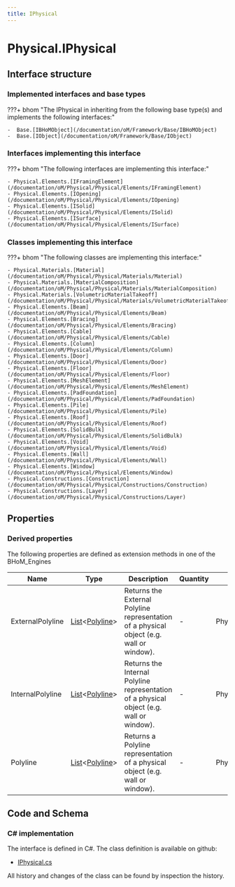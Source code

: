 ```yaml
---
title: IPhysical
---
```


# Physical.IPhysical



## Interface structure

### Implemented interfaces and base types

???+ bhom "The IPhysical in inheriting from the following base type(s) and implements the following interfaces:"

    -  Base.[IBHoMObject](/documentation/oM/Framework/Base/IBHoMObject)
    -  Base.[IObject](/documentation/oM/Framework/Base/IObject)


### Interfaces implementing this interface

???+ bhom "The following interfaces are implementing this interface:"

    - Physical.Elements.[IFramingElement](/documentation/oM/Physical/Physical/Elements/IFramingElement)
    - Physical.Elements.[IOpening](/documentation/oM/Physical/Physical/Elements/IOpening)
    - Physical.Elements.[ISolid](/documentation/oM/Physical/Physical/Elements/ISolid)
    - Physical.Elements.[ISurface](/documentation/oM/Physical/Physical/Elements/ISurface)


### Classes implementing this interface

???+ bhom "The following classes are implementing this interface:"

    - Physical.Materials.[Material](/documentation/oM/Physical/Physical/Materials/Material)
    - Physical.Materials.[MaterialComposition](/documentation/oM/Physical/Physical/Materials/MaterialComposition)
    - Physical.Materials.[VolumetricMaterialTakeoff](/documentation/oM/Physical/Physical/Materials/VolumetricMaterialTakeoff)
    - Physical.Elements.[Beam](/documentation/oM/Physical/Physical/Elements/Beam)
    - Physical.Elements.[Bracing](/documentation/oM/Physical/Physical/Elements/Bracing)
    - Physical.Elements.[Cable](/documentation/oM/Physical/Physical/Elements/Cable)
    - Physical.Elements.[Column](/documentation/oM/Physical/Physical/Elements/Column)
    - Physical.Elements.[Door](/documentation/oM/Physical/Physical/Elements/Door)
    - Physical.Elements.[Floor](/documentation/oM/Physical/Physical/Elements/Floor)
    - Physical.Elements.[MeshElement](/documentation/oM/Physical/Physical/Elements/MeshElement)
    - Physical.Elements.[PadFoundation](/documentation/oM/Physical/Physical/Elements/PadFoundation)
    - Physical.Elements.[Pile](/documentation/oM/Physical/Physical/Elements/Pile)
    - Physical.Elements.[Roof](/documentation/oM/Physical/Physical/Elements/Roof)
    - Physical.Elements.[SolidBulk](/documentation/oM/Physical/Physical/Elements/SolidBulk)
    - Physical.Elements.[Void](/documentation/oM/Physical/Physical/Elements/Void)
    - Physical.Elements.[Wall](/documentation/oM/Physical/Physical/Elements/Wall)
    - Physical.Elements.[Window](/documentation/oM/Physical/Physical/Elements/Window)
    - Physical.Constructions.[Construction](/documentation/oM/Physical/Physical/Constructions/Construction)
    - Physical.Constructions.[Layer](/documentation/oM/Physical/Physical/Constructions/Layer)


## Properties

### Derived properties

The following properties are defined as extension methods in one of the BHoM_Engines

| Name             | Type             | Description      | Quantity         | Engine           |
|------------------|------------------|------------------|------------------|------------------|
| ExternalPolyline | [List](https://learn.microsoft.com/en-us/dotnet/api/System.Collections.Generic.List-1?view=netstandard-2.0)&lt;[Polyline](/documentation/oM/Dimensional/Geometry/Polyline)&gt; | Returns the External Polyline representation of a physical object (e.g. wall or window). | - | Physical_Engine |
| InternalPolyline | [List](https://learn.microsoft.com/en-us/dotnet/api/System.Collections.Generic.List-1?view=netstandard-2.0)&lt;[Polyline](/documentation/oM/Dimensional/Geometry/Polyline)&gt; | Returns the Internal Polyline representation of a physical object (e.g. wall or window). | - | Physical_Engine |
| Polyline | [List](https://learn.microsoft.com/en-us/dotnet/api/System.Collections.Generic.List-1?view=netstandard-2.0)&lt;[Polyline](/documentation/oM/Dimensional/Geometry/Polyline)&gt; | Returns a Polyline representation of a physical object (e.g. wall or window). | - | Physical_Engine |


## Code and Schema

### C# implementation

The interface is defined in C#. The class definition is available on github:

- [IPhysical.cs](https://github.com/BHoM/BHoM/blob/develop/Physical_oM/IPhysical.cs)

All history and changes of the class can be found by inspection the history.
